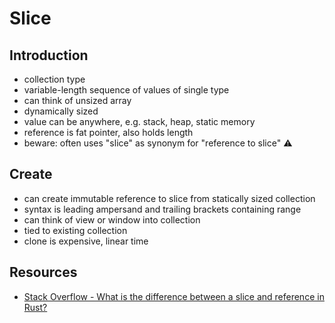 # Slice



## Introduction

- collection type
- variable-length sequence of values of single type
- can think of unsized array
- dynamically sized
- value can be anywhere, e.g. stack, heap, static memory
- reference is fat pointer, also holds length
- beware: often uses "slice" as synonym for "reference to slice" ⚠️



## Create

- can create immutable reference to slice from statically sized collection
- syntax is leading ampersand and trailing brackets containing range
- can think of view or window into collection
- tied to existing collection
- clone is expensive, linear time



## Resources

- [Stack Overflow - What is the difference between a slice and reference in Rust?](https://stackoverflow.com/a/61151916/2607891)
